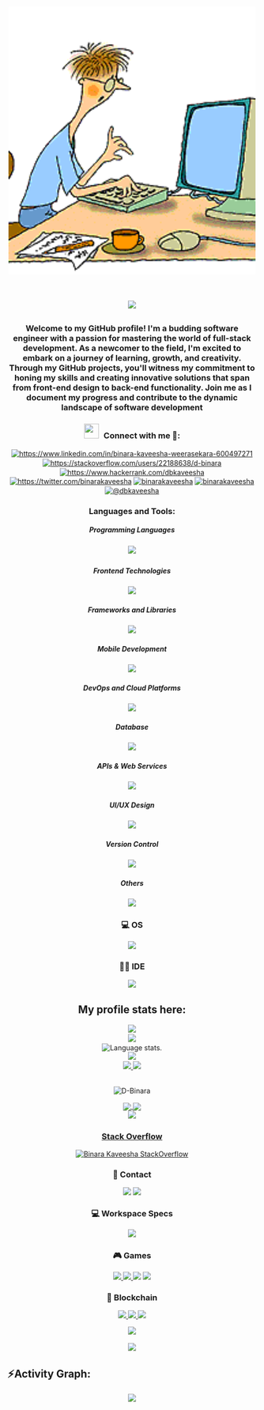 <div align="center">
  <img src="./36098.gif" style="width: 500px;" />
</div>


<div align="center">
  <h1>
    <a href="https://github.com/D-Binara">
      <img src="https://readme-typing-svg.herokuapp.com?font=Fira+Code&weight=500&size=40&pause=1000&color=F7C213&center=true&vCenter=true&width=435&height=70&lines=Hi%2C+I'm+Binara%F0%9F%91%8B">
    </a>
  </h1>
</div>

<div align="center">
  <h3>Welcome to my GitHub profile! I'm a budding software engineer with a passion for mastering the world of full-stack development. As a newcomer to the field, I'm excited to embark on a journey of learning, growth, and creativity. Through my GitHub projects, you'll witness my commitment to honing my skills and creating innovative solutions that span from front-end design to back-end functionality. Join me as I document my progress and contribute to the dynamic landscape of software development</h3>
  <div>

<h3 align="center" > <img src="https://media.giphy.com/media/iY8CRBdQXODJSCERIr/giphy.gif" width="30" height="30" style="margin-right: 10px;">Connect with me 🤝: </h3>
<p align="center">
<a href="https://www.linkedin.com/in/binara-kaveesha-weerasekara-600497271" target="blank"><img align="center" src="https://raw.githubusercontent.com/rahuldkjain/github-profile-readme-generator/master/src/images/icons/Social/linked-in-alt.svg" alt="https://www.linkedin.com/in/binara-kaveesha-weerasekara-600497271" height="30" width="40" /></a>
<a href="https://stackoverflow.com/users/22188638/d-binara" target="blank"><img align="center" src="https://raw.githubusercontent.com/rahuldkjain/github-profile-readme-generator/master/src/images/icons/Social/stack-overflow.svg" alt="https://stackoverflow.com/users/22188638/d-binara" height="30" width="40" /></a>
<a href="https://www.hackerrank.com/dbkaveesha" target="blank"><img align="center" src="https://raw.githubusercontent.com/rahuldkjain/github-profile-readme-generator/master/src/images/icons/Social/hackerrank.svg" alt="https://www.hackerrank.com/dbkaveesha" height="30" width="40" /></a>
<a href="https://twitter.com/https://twitter.com/binarakaveesha" target="blank"><img align="center" src="https://raw.githubusercontent.com/rahuldkjain/github-profile-readme-generator/master/src/images/icons/Social/twitter.svg" alt="https://twitter.com/binarakaveesha" height="30" width="40" /></a>
<a href="https://kaggle.com/binarakaveesha" target="blank"><img align="center" src="https://raw.githubusercontent.com/rahuldkjain/github-profile-readme-generator/master/src/images/icons/Social/kaggle.svg" alt="binarakaveesha" height="30" width="40" /></a>
<a href="https://instagram.com/binarakaveesha" target="blank"><img align="center" src="https://raw.githubusercontent.com/rahuldkjain/github-profile-readme-generator/master/src/images/icons/Social/instagram.svg" alt="binarakaveesha" height="30" width="40" /></a>
<a href="https://medium.com/@dbkaveesha" target="blank"><img align="center" src="https://raw.githubusercontent.com/rahuldkjain/github-profile-readme-generator/master/src/images/icons/Social/medium.svg" alt="@dbkaveesha" height="30" width="40" /></a>
</p>

<h3 align="center">Languages and Tools:</h3>
<p align="center">
<!--   <a href="https://skillicons.dev">
    <img src="https://skillicons.dev/icons?i=anaconda,aws,bash,bootstrap,c,css,dart,django,docker,figma,firebase,flask,flutter,gcp,git,github,gradle,html,java,js,laravel,latex,mongodb,mysql,nextjs,nodejs,npm,php,postman" />
  </a> -->
<h5>Programming Languages<h5>
<p>
  <img src="https://skillicons.dev/icons?i=c,dart,java,js,php,python,ts" />
</p>

<h5>Frontend Technologies</h5>
<p>
  <img src="https://skillicons.dev/icons?i=html,css,materialui" />
</p>

<h5>Frameworks and Libraries</h5>
<p>
  <img src="https://skillicons.dev/icons?i=bootstrap,tailwind,react,vite,nextjs,express,nodejs,spring,django,flask,laravel,fastapi" />
</p>

<h5> Mobile Development </h5>
<p>
  <img src="https://skillicons.dev/icons?i=reactnative,flutter" />
</p>

<h5>DevOps and Cloud Platforms </h5>
<p>
  <img src="https://skillicons.dev/icons?i=aws,gcp,vercel,docker" />
</p>

<h5>Database</h5>
<p>
  <img src="https://skillicons.dev/icons?i=mysql,mongodb,supabase" />
</p>

<h5> APIs & Web Services </h5>
<p>
  <img src="https://skillicons.dev/icons?i=postman,firebase" />
</p>

<h5> UI/UX Design </h5>
<p>
  <img src="https://skillicons.dev/icons?i=figma" />
</p>

<h5>Version Control </h5>
  <img src="https://skillicons.dev/icons?i=git,github" />
</p>

<h5>Others</h5>
<p>
  <img src="https://skillicons.dev/icons?i=latex,powershell,npm,gradle,anaconda" />
</p>

<h3> 💻 OS </h3>
<p align="center">
  <a href="https://skillicons.dev">
    <img src="https://skillicons.dev/icons?i=linux,ubuntu,windows" />
  </a>
</p>

<h3> 👩‍💻 IDE</h3>
<p align="center">
  <a href="https://skillicons.dev">
    <img src="https://skillicons.dev/icons?i=vim,androidstudio,idea,phpstorm,pycharm,webstorm,vscode" />
  </a>
</p>

## **My profile stats here:**

<img src="https://user-images.githubusercontent.com/73097560/115834477-dbab4500-a447-11eb-908a-139a6edaec5c.gif">

<div align="center">
  <a href="https://github.com/D-Binara">
    <img src="http://github-profile-summary-cards.vercel.app/api/cards/profile-details?username=D-Binara&theme=slateorange" />
  </a>

  </div>

<div align="center">
  <img src="https://github-readme-stats.vercel.app/api/top-langs/?username=D-Binara&langs_count=8&theme=great-gatsby" alt="Language stats.">
</div>

<div align="center">
  <a href="https://github.com/D-Binara">
    <img src="https://github-readme-streak-stats.herokuapp.com?user=D-Binara&theme=rising-sun&hide_border=true&exclude_days=Sun" />
  </a>
  
</div>

<div align="center">
  <a href="https://github.com/D-Binara">
    <img src="http://github-profile-summary-cards.vercel.app/api/cards/stats?username=D-Binara&theme=slateorange" />
    <img src="http://github-profile-summary-cards.vercel.app/api/cards/most-commit-language?username=D-Binara&theme=slateorange" />
  </a>
</div><br>

<p><img align="center" height="180em" src="https://github-readme-stats.vercel.app/api?username=D-Binara&show_icons=true&locale=en&theme=slateorange" alt="D-Binara" /></p>

<div align="center">
<a href="https://github.com/D-Binara">

<img align="center" src="http://github-profile-summary-cards.vercel.app/api/cards/repos-per-language?username=D-Binara&theme=slateorange&hide_border=true&layout=compact&langs_count=10" height="180em" />

<img align="center" src="http://github-profile-summary-cards.vercel.app/api/cards/productive-time?username=D-Binara&theme=slateorange" height="180em" />
</div>

<img src="https://user-images.githubusercontent.com/73097560/115834477-dbab4500-a447-11eb-908a-139a6edaec5c.gif">

<!--stackOverfolw-->
<h3> Stack Overflow </h3>

[![Binara Kaveesha StackOverflow](https://github-readme-stackoverflow.vercel.app/?userID=22188638&layout=compact&theme=dark)](https://stackoverflow.com/users/22188638/d-binara)
<!--
<p><img align="left" src="https://github-readme-stats.vercel.app/api/top-langs?username=d-binara&show_icons=true&locale=en&layout=compact" alt="d-binara" /></p>
<p>&nbsp;<img align="center" src="https://github-readme-stats.vercel.app/api?username=d-binara&show_icons=true&locale=en" alt="d-binara" /></p> 
-->

<h3> 📱 Contact </h3>
<p>
<a href=""><img src="https://img.shields.io/badge/Gmail-D14836?style=for-the-badge&logo=gmail&logoColor=white" /></a>
<a href=""><img src="https://img.shields.io/badge/WhatsApp-25D366?style=for-the-badge&logo=whatsapp&logoColor=white" /> </a>
</p>

<h3> 💻 Workspace Specs </h3>
<p>
<a href=""><img src="https://img.shields.io/badge/NVIDIA-GTX1650-76B900?style=for-the-badge&logo=nvidia&logoColor=white" /> </a> 
</p>
<h3> 🎮 Games </h3>
<p>
<a href=""><img src="https://img.shields.io/badge/Activision-000000?style=for-the-badge&logo=Activision&logoColor=white" /> </a> 
<a href=""><img src="https://img.shields.io/badge/Epic%20Games-313131?style=for-the-badge&logo=Epic%20Games&logoColor=white" /> </a> 
<a href=""><img src="https://img.shields.io/badge/Riot_Games-D32936?style=for-the-badge&logo=riot-games&logoColor=white" /></a>
 <a href=""><img src="https://img.shields.io/badge/Steam-000000?style=for-the-badge&logo=steam&logoColor=white" /> </a>
</p>
<h3> 🔗 Blockchain</h3>
<p>
<a href=""><img src="https://img.shields.io/badge/Bitcoin-000000?style=for-the-badge&logo=bitcoin&logoColor=white" /> </a> 
<a href=""><img src="https://img.shields.io/badge/tether-168363?style=for-the-badge&logo=tether&logoColor=white" /> </a> 
<a href=""><img src="https://img.shields.io/badge/Binance-FCD535?style=for-the-badge&logo=binance&logoColor=white" /> </a> 
</p>

![](./profile-3d-contrib/profile-green-animate.svg)

<img src="https://user-images.githubusercontent.com/73097560/115834477-dbab4500-a447-11eb-908a-139a6edaec5c.gif"><h2 align="left">⚡Activity Graph:</h2>
<img align="center" src="https://github-readme-activity-graph.vercel.app/graph?username=D-Binara&theme=github"/>
